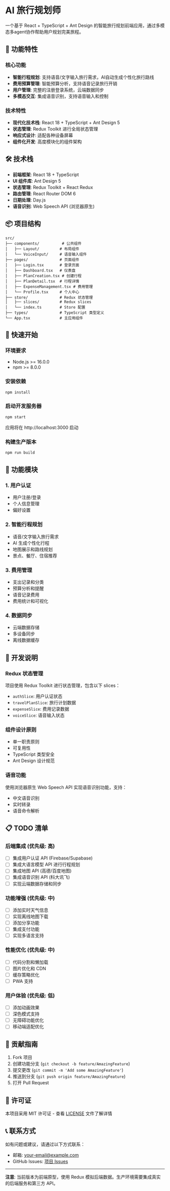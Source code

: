 # AI 旅行规划师

一个基于 React + TypeScript + Ant Design 的智能旅行规划前端应用，通过多模态多agent协作帮助用户规划完美旅程。

## 🚀 功能特性

### 核心功能
- **智能行程规划**: 支持语音/文字输入旅行需求，AI自动生成个性化旅行路线
- **费用预算管理**: 智能预算分析，支持语音记录旅行开销
- **用户管理**: 完整的注册登录系统，云端数据同步
- **多模态交互**: 集成语音识别，支持语音输入和控制

### 技术特性
- **现代化技术栈**: React 18 + TypeScript + Ant Design 5
- **状态管理**: Redux Toolkit 进行全局状态管理
- **响应式设计**: 适配各种设备屏幕
- **组件化开发**: 高度模块化的组件架构

## 🛠️ 技术栈

- **前端框架**: React 18 + TypeScript
- **UI 组件库**: Ant Design 5
- **状态管理**: Redux Toolkit + React Redux
- **路由管理**: React Router DOM 6
- **日期处理**: Day.js
- **语音识别**: Web Speech API (浏览器原生)

## 📦 项目结构

```
src/
├── components/          # 公共组件
│   ├── Layout/         # 布局组件
│   └── VoiceInput/     # 语音输入组件
├── pages/              # 页面组件
│   ├── Login.tsx       # 登录页面
│   ├── Dashboard.tsx   # 仪表盘
│   ├── PlanCreation.tsx # 创建行程
│   ├── PlanDetail.tsx  # 行程详情
│   ├── ExpenseManagement.tsx # 费用管理
│   └── Profile.tsx     # 个人中心
├── store/              # Redux 状态管理
│   ├── slices/         # Redux slices
│   └── index.ts        # Store 配置
├── types/              # TypeScript 类型定义
└── App.tsx             # 主应用组件
```

## 🚀 快速开始

### 环境要求
- Node.js >= 16.0.0
- npm >= 8.0.0

### 安装依赖
```bash
npm install
```

### 启动开发服务器
```bash
npm start
```

应用将在 http://localhost:3000 启动

### 构建生产版本
```bash
npm run build
```

## 📱 功能模块

### 1. 用户认证
- 用户注册/登录
- 个人信息管理
- 偏好设置

### 2. 智能行程规划
- 语音/文字输入旅行需求
- AI 生成个性化行程
- 地图展示和路线规划
- 景点、餐厅、住宿推荐

### 3. 费用管理
- 支出记录和分类
- 预算分析和提醒
- 语音记录费用
- 费用统计和可视化

### 4. 数据同步
- 云端数据存储
- 多设备同步
- 离线数据缓存

## 🔧 开发说明

### Redux 状态管理
项目使用 Redux Toolkit 进行状态管理，包含以下 slices：
- `authSlice`: 用户认证状态
- `travelPlanSlice`: 旅行计划数据
- `expenseSlice`: 费用记录数据
- `voiceSlice`: 语音输入状态

### 组件设计原则
- 单一职责原则
- 可复用性
- TypeScript 类型安全
- Ant Design 设计规范

### 语音功能
使用浏览器原生 Web Speech API 实现语音识别功能，支持：
- 中文语音识别
- 实时转录
- 语音命令解析

## 📋 TODO 清单

### 后端集成 (优先级: 高)
- [ ] 集成用户认证 API (Firebase/Supabase)
- [ ] 集成大语言模型 API 进行行程规划
- [ ] 集成地图 API (高德/百度地图)
- [ ] 集成语音识别 API (科大讯飞)
- [ ] 实现云端数据存储和同步

### 功能增强 (优先级: 中)
- [ ] 添加实时天气信息
- [ ] 实现离线地图下载
- [ ] 添加分享功能
- [ ] 集成支付功能
- [ ] 实现多语言支持

### 性能优化 (优先级: 中)
- [ ] 代码分割和懒加载
- [ ] 图片优化和 CDN
- [ ] 缓存策略优化
- [ ] PWA 支持

### 用户体验 (优先级: 低)
- [ ] 添加动画效果
- [ ] 深色模式支持
- [ ] 无障碍功能优化
- [ ] 移动端适配优化

## 🤝 贡献指南

1. Fork 项目
2. 创建功能分支 (`git checkout -b feature/AmazingFeature`)
3. 提交更改 (`git commit -m 'Add some AmazingFeature'`)
4. 推送到分支 (`git push origin feature/AmazingFeature`)
5. 打开 Pull Request

## 📄 许可证

本项目采用 MIT 许可证 - 查看 [LICENSE](LICENSE) 文件了解详情

## 📞 联系方式

如有问题或建议，请通过以下方式联系：
- 邮箱: your-email@example.com
- GitHub Issues: [项目 Issues](https://github.com/your-username/ai-travel-planner/issues)

---

**注意**: 当前版本为前端原型，使用 Redux 模拟后端数据。生产环境需要集成真实的后端服务和第三方 API。